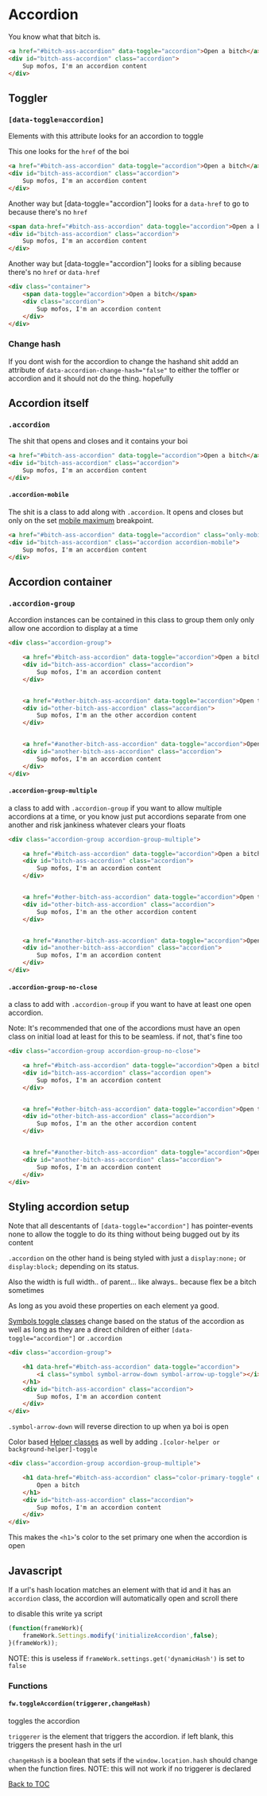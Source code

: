 # Accordion

You know what that bitch is.

```html
<a href="#bitch-ass-accordion" data-toggle="accordion">Open a bitch</a>
<div id="bitch-ass-accordion" class="accordion">
	Sup mofos, I'm an accordion content
</div>
```

## Toggler

### **`[data-toggle=accordion]`**

Elements with this attribute looks for an accordion to toggle

This one looks for the `href` of the boi
```html
<a href="#bitch-ass-accordion" data-toggle="accordion">Open a bitch</a>
<div id="bitch-ass-accordion" class="accordion">
	Sup mofos, I'm an accordion content
</div>
```

Another way but [data-toggle="accordion"] looks for a `data-href` to go to because there's no `href`

```html
<span data-href="#bitch-ass-accordion" data-toggle="accordion">Open a bitch</span>
<div id="bitch-ass-accordion" class="accordion">
	Sup mofos, I'm an accordion content
</div>
```

Another way but [data-toggle="accordion"] looks for a sibling because there's no `href` or `data-href`

```html
<div class="container">
	<span data-toggle="accordion">Open a bitch</span>
	<div class="accordion">
		Sup mofos, I'm an accordion content
	</div>
</div>
```


### Change hash

If you dont wish for the accordion to change the hashand shit addd an attribute of `data-accordion-change-hash="false"` to either the toffler or accordion and it should not do the thing. hopefully

## Accordion itself

### **`.accordion`**

The shit that opens and closes and it contains your boi

```html
<a href="#bitch-ass-accordion" data-toggle="accordion">Open a bitch</a>
<div id="bitch-ass-accordion" class="accordion">
	Sup mofos, I'm an accordion content
</div>
```

#### **`.accordion-mobile`**

The shit is a class to add along with `.accordion`.
It opens and closes but only on the set [mobile maximum](../scaffolding/breakpoint.md#mobile-split) breakpoint.

```html
<a href="#bitch-ass-accordion" data-toggle="accordion" class="only-mobile">Mobile accordio</a>
<div id="bitch-ass-accordion" class="accordion accordion-mobile">
	Sup mofos, I'm an accordion content
</div>
```

## Accordion container

### **`.accordion-group`**

Accordion instances can be contained in this class to group them only only allow one accordion to display at a time

```html
<div class="accordion-group">

	<a href="#bitch-ass-accordion" data-toggle="accordion">Open a bitch</a>
	<div id="bitch-ass-accordion" class="accordion">
		Sup mofos, I'm an accordion content
	</div>


	<a href="#other-bitch-ass-accordion" data-toggle="accordion">Open the other bitch</a>
	<div id="other-bitch-ass-accordion" class="accordion">
		Sup mofos, I'm an the other accordion content
	</div>


	<a href="#another-bitch-ass-accordion" data-toggle="accordion">Open another bitch</a>
	<div id="another-bitch-ass-accordion" class="accordion">
		Sup mofos, I'm an accordion content
	</div>
</div>
```

#### **`.accordion-group-multiple`**

a class to add with `.accordion-group` if you want to allow multiple accordions at a time, or you know just put accordions separate from one another and risk jankiness whatever clears your floats

```html
<div class="accordion-group accordion-group-multiple">

	<a href="#bitch-ass-accordion" data-toggle="accordion">Open a bitch</a>
	<div id="bitch-ass-accordion" class="accordion">
		Sup mofos, I'm an accordion content
	</div>


	<a href="#other-bitch-ass-accordion" data-toggle="accordion">Open the other bitch</a>
	<div id="other-bitch-ass-accordion" class="accordion">
		Sup mofos, I'm an the other accordion content
	</div>


	<a href="#another-bitch-ass-accordion" data-toggle="accordion">Open another bitch</a>
	<div id="another-bitch-ass-accordion" class="accordion">
		Sup mofos, I'm an accordion content
	</div>
</div>
```



#### **`.accordion-group-no-close`**

a class to add with `.accordion-group` if you want to have at least one open accordion.

Note: It's recommended that one of the accordions must have an open class on initial load at least for this to be seamless. if not, that's fine too

```html
<div class="accordion-group accordion-group-no-close">

	<a href="#bitch-ass-accordion" data-toggle="accordion">Open a bitch</a>
	<div id="bitch-ass-accordion" class="accordion open">
		Sup mofos, I'm an accordion content
	</div>


	<a href="#other-bitch-ass-accordion" data-toggle="accordion">Open the other bitch</a>
	<div id="other-bitch-ass-accordion" class="accordion">
		Sup mofos, I'm an the other accordion content
	</div>


	<a href="#another-bitch-ass-accordion" data-toggle="accordion">Open another bitch</a>
	<div id="another-bitch-ass-accordion" class="accordion">
		Sup mofos, I'm an accordion content
	</div>
</div>
```

## Styling accordion setup

Note that all descentants of `[data-toggle="accordion"]` has pointer-events none to allow the toggle to do its thing without being bugged out by its content

`.accordion` on the other hand is being styled with just a `display:none;` or `display:block;` depending on its status.

Also the width is full width.. of parent... like always.. because flex be a bitch sometimes

As long as you avoid these properties on each element ya good.

[Symbols toggle classes](../components/symbol.md#toggle-classes) change based on the status of the accordion as well as long as they are a direct children of either `[data-toggle="accordion"]` or `.accordion`

```html
<div class="accordion-group">

	<h1 data-href="#bitch-ass-accordion" data-toggle="accordion">
		<i class="symbol symbol-arrow-down symbol-arrow-up-toggle"></i> Open a bitch
	</h1>
	<div id="bitch-ass-accordion" class="accordion">
		Sup mofos, I'm an accordion content
	</div>
</div>
```

`.symbol-arrow-down` will reverse direction to up when ya boi is open

Color based [Helper classes](../scaffolding/helpers.md#background-and-colors) as well by adding `.[color-helper or background-helper]-toggle`

```html
<div class="accordion-group accordion-group-multiple">

	<h1 data-href="#bitch-ass-accordion" class="color-primary-toggle" data-toggle="accordion">
		Open a bitch
	</h1>
	<div id="bitch-ass-accordion" class="accordion">
		Sup mofos, I'm an accordion content
	</div>
</div>
```

This makes the `<h1>`'s color to the set primary one when the accordion is open


## Javascript

If a url's hash location matches an element with that id and it has an `accordion` class, the accordion will automatically open and scroll there

to disable this write ya script


```js
(function(frameWork){
	frameWork.Settings.modify('initializeAccordion',false);
}(frameWork));
```
NOTE: this is useless if `frameWork.settings.get('dynamicHash')` is set to `false`

### Functions

#### **`fw.toggleAccordion(triggerer,changeHash)`**

toggles the accordion

`triggerer` is the element that triggers the accordion. if left blank, this triggers the present hash in the url


`changeHash` is a boolean that sets if the `window.location.hash` should change when the function fires. NOTE: this will not work if no triggerer is declared


[Back to TOC](../../../readme.md)